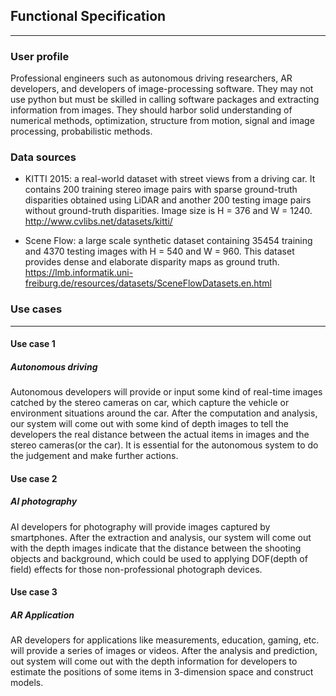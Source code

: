 ## Functional Specification
--------------------
### User profile

Professional engineers such as autonomous driving researchers, AR developers, and developers of image-processing software. They may not use python but must be skilled in calling software packages and extracting information from images. They should harbor solid understanding of numerical methods, optimization, structure from motion, signal and image processing, probabilistic methods.

### Data sources
- KITTI 2015: a real-world dataset with street views from a driving car. It contains 200 training stereo image pairs with sparse ground-truth disparities obtained using LiDAR and another 200 testing image pairs without ground-truth disparities. Image size is H = 376 and W = 1240.
http://www.cvlibs.net/datasets/kitti/

- Scene Flow: a large scale synthetic dataset containing 35454 training and 4370 testing images with H = 540 and W = 960. This dataset provides dense and elaborate disparity maps as ground truth.
https://lmb.informatik.uni-freiburg.de/resources/datasets/SceneFlowDatasets.en.html

### Use cases
--------------------------------
#### Use case 1 
##### Autonomous driving
Autonomous developers will provide or input some kind of real-time images catched by the stereo cameras on car, which capture the vehicle or environment situations around the car.  After the computation and analysis, our system will come out with some kind of depth images to tell the developers the real distance between the actual items in images and the stereo cameras(or the car). It is essential for the autonomous system to do the judgement and make further actions.

#### Use case 2
##### AI photography
AI developers for photography will provide images captured by smartphones. After the extraction and analysis, our system will come out with the depth images indicate that the distance between the shooting objects and background, which could be used to applying DOF(depth of field) effects for those non-professional photograph devices.

#### Use case 3
##### AR Application
AR developers for applications like measurements, education, gaming, etc. will provide a series of images or videos. After the analysis and prediction, out system will come out with the depth information for developers to estimate the positions of some items in 3-dimension space and construct models.
